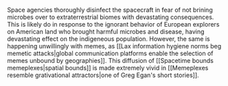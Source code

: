 ---
---

Space agencies thoroughly disinfect the spacecraft in fear of not brining microbes over to extraterrestrial biomes with devastating consequences. This is likely do in response to the ignorant behavior of European explorers on American land who brought harmful microbes and disease, having devastating effect on the indigeneous population. However, the same is happening unwillingly with memes, as [[Lax information hygiene norms beg memetic attacks|global communication platforms enable the selection of memes unbound by geographies]]. This diffusion of [[Spacetime bounds memeplexes|spatial bounds]] is made extremely vivid in [[Memeplexes resemble grativational attractors|one of Greg Egan's short stories]].